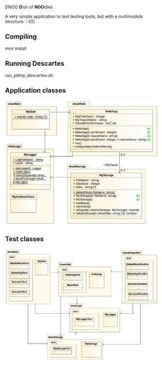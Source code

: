 DNOO
**D**ish of **NOO**dles

A very simple application to test testing tools, but with a multimodule structure. :-))))

Compiling
-------------
mnv install

Running Descartes
------------------
run_pitmp_descartes.sh

Application classes
-------------------
![Application classes](docs/dnoo_classes.png)

Test classes
------------
![Test classes](docs/dnootest_classes.png)
